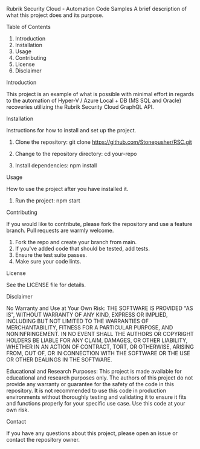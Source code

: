 Rubrik Security Cloud - Automation Code Samples
A brief description of what this project does and its purpose.

Table of Contents
1. Introduction
2. Installation
3. Usage
4. Contributing
5. License
6. Disclaimer

Introduction

This project is an example of what is possible with minimal effort in regards to the automation of Hyper-V / Azure Local + DB (MS SQL and Oracle) recoveries utilizing the Rubrik Security Cloud GraphQL API.

Installation

Instructions for how to install and set up the project.

1. Clone the repository:
   git clone https://github.com/Stonepusher/RSC.git

2. Change to the repository directory:
   cd your-repo

3. Install dependencies:
   npm install

Usage

How to use the project after you have installed it.

1. Run the project:
   npm start

Contributing

If you would like to contribute, please fork the repository and use a feature branch. Pull requests are warmly welcome.

1. Fork the repo and create your branch from main.
2. If you've added code that should be tested, add tests.
3. Ensure the test suite passes.
4. Make sure your code lints.

License

See the LICENSE file for details.

Disclaimer

No Warranty and Use at Your Own Risk:
THE SOFTWARE IS PROVIDED "AS IS", WITHOUT WARRANTY OF ANY KIND, EXPRESS OR IMPLIED, INCLUDING BUT NOT LIMITED TO THE WARRANTIES OF MERCHANTABILITY, FITNESS FOR A PARTICULAR PURPOSE, AND NONINFRINGEMENT. IN NO EVENT SHALL THE AUTHORS OR COPYRIGHT HOLDERS BE LIABLE FOR ANY CLAIM, DAMAGES, OR OTHER LIABILITY, WHETHER IN AN ACTION OF CONTRACT, TORT, OR OTHERWISE, ARISING FROM, OUT OF, OR IN CONNECTION WITH THE SOFTWARE OR THE USE OR OTHER DEALINGS IN THE SOFTWARE.

Educational and Research Purposes:
This project is made available for educational and research purposes only. The authors of this project do not provide any warranty or guarantee for the safety of the code in this repository. It is not recommended to use this code in production environments without thoroughly testing and validating it to ensure it fits and functions properly for your specific use case. Use this code at your own risk.

Contact

If you have any questions about this project, please open an issue or contact the repository owner.
